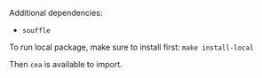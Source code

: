 Additional dependencies:
- `souffle`

To run local package, make sure to install first: `make install-local`

Then `cea` is available to import.
